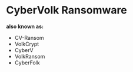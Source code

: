 # CyberVolk Ransomware

**also known as:**
- CV-Ransom
- VolkCrypt
- CyberV
- VolkRansom
- CyberFolk
